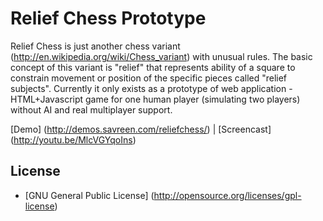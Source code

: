 Relief Chess Prototype
===============

Relief Chess is just another chess variant (http://en.wikipedia.org/wiki/Chess_variant) with unusual rules.
The basic concept of this variant is "relief" that represents ability of a square to constrain movement or position of the specific pieces called "relief subjects".
Currently it only exists as a prototype of web application - HTML+Javascript game for one human player (simulating two players) without AI and real multiplayer support.

[Demo] (http://demos.savreen.com/reliefchess/) | [Screencast] (http://youtu.be/MlcVGYqoIns)


License
-------------
* [GNU General Public License] (http://opensource.org/licenses/gpl-license)
